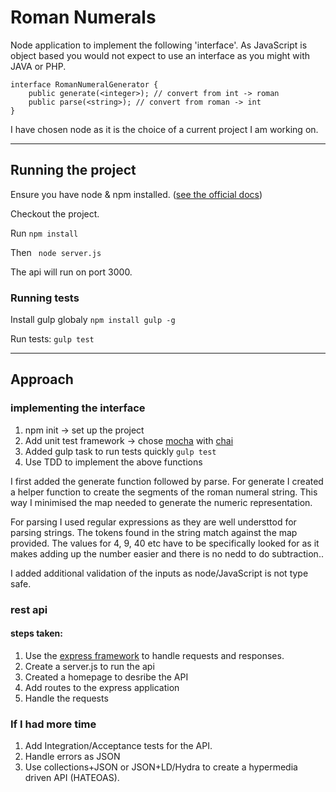 # Roman Numerals
Node application to implement the following 'interface'. As JavaScript is object based you would not expect to use an interface as you might with JAVA or PHP.

```
interface RomanNumeralGenerator {
    public generate(<integer>); // convert from int -> roman
    public parse(<string>); // convert from roman -> int
}
```

I have chosen node as it is the choice of a current project I am working on.

---
## Running the project
Ensure you have node & npm installed. ([see the official docs](http://nodejs.org/))

Checkout the project.

Run ```npm install```

Then ``` node server.js```

The api will run on port 3000.

### Running tests

Install gulp globaly ``` npm install gulp -g ```

Run tests: ```gulp test```

---
## Approach
### implementing the interface
1. npm init -> set up the project
2. Add unit test framework -> chose [mocha](http://mochajs.org/) with [chai](http://chaijs.com/)
3. Added gulp task to run tests quickly `gulp test`
4. Use TDD to implement the above functions

I first added the generate function followed by parse.
For generate I created a helper function to create the segments of the roman numeral string. This way I minimised the map needed to generate the numeric representation.

For parsing I used regular expressions as they are well understtod for parsing strings. The tokens found in the string match against the map provided. The values for 4, 9, 40 etc have to be specifically looked for as it makes adding up the number easier and there is no nedd to do subtraction.. 

I added additional validation of the inputs as node/JavaScript is not type safe.

### rest api

#### steps taken:
1. Use the [express framework](http://expressjs.com/) to handle requests and responses.
2. Create a server.js to run the api
3. Created a homepage to desribe the API
4. Add routes to the express application
5. Handle the requests

### If I had more time
1. Add Integration/Acceptance tests for the API.
2. Handle errors as JSON
3. Use collections+JSON or JSON+LD/Hydra to create a hypermedia driven API (HATEOAS).

